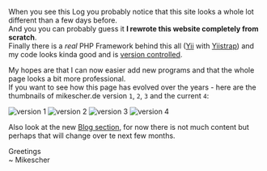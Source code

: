 When you see this Log you probably notice that this site looks a whole lot different than a few days before.  
And you you can probably guess it **I rewrote this website completely from scratch**.  
Finally there is a *real* PHP Framework behind this all ([Yii](http://www.yiiframework.com/) with [Yiistrap](http://www.getyiistrap.com/)) and my code looks kinda good and is [version controlled](https://github.com/Mikescher/www.mikescher.de).  

My hopes are that I can now easier add new programs and that the whole page looks a bit more professional.  
If you want to see how this page has evolved over the years - here are the thumbnails of mikescher.de version `1`, `2`, `3` and the current `4`:

![version 1](/data/images/log/ms_de_v1.jpg)
![version 2](/data/images/log/ms_de_v2.jpg)
![version 3](/data/images/log/ms_de_v3.jpg)
![version 4](/data/images/log/ms_de_v4.jpg)

Also look at the new [Blog section](/blog), for now there is not much content but perhaps that will change over te next few months.

Greetings  
~ Mikescher